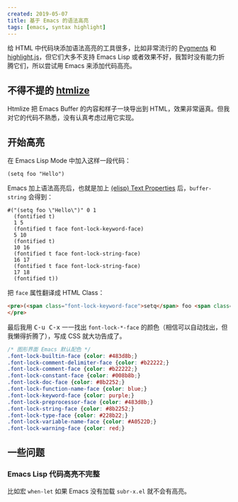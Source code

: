 ```yaml
---
created: 2019-05-07
title: 基于 Emacs 的语法高亮
tags: [emacs, syntax highlight]
---
```


给 HTML 中代码块添加语法高亮的工具很多，比如非常流行的 [Pygments](http://pygments.org/) 和 [highlight.js](https://highlightjs.org/)，但它们大多不支持 Emacs Lisp 或者效果不好，我暂时没有能力折腾它们，所以尝试用 Emacs 来添加代码高亮。

## 不得不提的 [htmlize](https://github.com/hniksic/emacs-htmlize)

Htmlize 把 Emacs Buffer 的内容和样子一块导出到 HTML，效果非常逼真。但我对它的代码不熟悉，没有认真考虑过用它实现。

## 开始高亮

在 Emacs Lisp Mode 中加入这样一段代码：

```emacs-lisp
(setq foo "Hello")
```

Emacs 加上语法高亮后，也就是加上 [(elisp) Text Properties](https://www.gnu.org/software/emacs/manual/html_node/elisp/Text-Properties.html) 后，`buffer-string` 会得到：


    #("(setq foo \"Hello\")" 0 1
      (fontified t)
      1 5
      (fontified t face font-lock-keyword-face)
      5 10
      (fontified t)
      10 16
      (fontified t face font-lock-string-face)
      16 17
      (fontified t face font-lock-string-face)
      17 18
      (fontified t))

把 `face` 属性翻译成 HTML Class：

```html
<pre>(<span class="font-lock-keyword-face">setq</span> foo <span class="font-lock-string-face">"Hello"</span>)
</pre>
```

最后我用 <kbd>C-u C-x</kbd> 一一找出 `font-lock-*-face` 的颜色（相信可以自动找出，但我懒得折腾了），写成 CSS 就大功告成了。

```css
/* 图形界面 Emacs 默认配色 */
.font-lock-builtin-face {color: #483d8b;}
.font-lock-comment-delimiter-face {color: #b22222;}
.font-lock-comment-face {color: #b22222;}
.font-lock-constant-face {color: #008b8b;}
.font-lock-doc-face {color: #8b2252;}
.font-lock-function-name-face {color: blue;}
.font-lock-keyword-face {color: purple;}
.font-lock-preprocessor-face {color: #483d8b;}
.font-lock-string-face {color: #8b2252;}
.font-lock-type-face {color: #228b22;}
.font-lock-variable-name-face {color: #A0522D;}
.font-lock-warning-face {color: red;}
```

## 一些问题

### Emacs Lisp 代码高亮不完整

比如宏 `when-let` 如果 Emacs 没有加载 `subr-x.el` 就不会有高亮。

